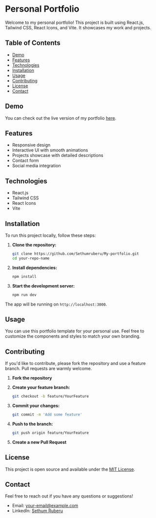 # Personal Portfolio

Welcome to my personal portfolio! This project is built using React.js, Tailwind CSS, React Icons, and Vite. It showcases my work and projects.

## Table of Contents

- [Demo](#demo)
- [Features](#features)
- [Technologies](#technologies)
- [Installation](#installation)
- [Usage](#usage)
- [Contributing](#contributing)
- [License](#license)
- [Contact](#contact)

## Demo

You can check out the live version of my portfolio [here](https://your-portfolio-link.com).

## Features

- Responsive design
- Interactive UI with smooth animations
- Projects showcase with detailed descriptions
- Contact form
- Social media integration

## Technologies

- React.js
- Tailwind CSS
- React Icons
- Vite

## Installation

To run this project locally, follow these steps:

1. **Clone the repository:**

    ```sh
    git clone https://github.com/Sethumruberu/My-portfolio.git
    cd your-repo-name
    ```

2. **Install dependencies:**

    ```sh
    npm install
    ```

3. **Start the development server:**

    ```sh
    npm run dev
    ```

The app will be running on `http://localhost:3000`.

## Usage

You can use this portfolio template for your personal use. Feel free to customize the components and styles to match your own branding.

## Contributing

If you'd like to contribute, please fork the repository and use a feature branch. Pull requests are warmly welcome.

1. **Fork the repository**
2. **Create your feature branch:**

    ```sh
    git checkout -b feature/YourFeature
    ```

3. **Commit your changes:**

    ```sh
    git commit -m 'Add some feature'
    ```

4. **Push to the branch:**

    ```sh
    git push origin feature/YourFeature
    ```

5. **Create a new Pull Request**

## License

This project is open source and available under the [MIT License](LICENSE).

## Contact

Feel free to reach out if you have any questions or suggestions!

- Email: your-email@example.com
- LinkedIn: [Sethum Ruberu]([https://www.linkedin.com/in/your-profile](https://www.linkedin.com/in/sethum-ruberu-90a369293/))

